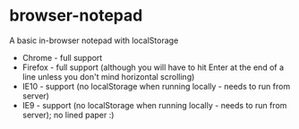 browser-notepad
===============

A basic in-browser notepad with localStorage

- Chrome - full support
- Firefox - full support (although you will have to hit Enter at the end of a line unless you don't mind horizontal scrolling)
- IE10 - support (no localStorage when running locally - needs to run from server)
- IE9 - support (no localStorage when running locally - needs to run from server); no lined paper :)

